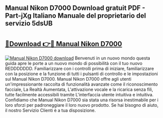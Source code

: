## Manual Nikon D7000 Download gratuit PDF - Part-jXg Italiano Manuale del proprietario del servizio 5dsUB

# <h2><a href="http://dfgnx6.blite.top/?on=Manual+Nikon+D7000">🔗Download 👉🔴 Manual Nikon D7000</a></h2>

[![Manual Nikon D7000 download](https://i.imgur.com/lujVjoI.png)](http://dfgnx6.blite.top/?on=Manual+Nikon+D7000)
Benvenuti in un nuovo mondo questa guida apre le porte a un nuovo mondo di possibilità con il tuo nuovo REDDDDDDD. Familiarizzare con i controlli prima di iniziare, familiarizzare con la posizione e la funzione di tutti i pulsanti di controllo e le impostazioni sul Manual Nikon D7000. Manual Nikon D7000 offre agli utenti un'impressionante raccolta di funzionalità avanzate come il riconoscimento facciale, La Realtà Aumentata, L'attivazione vocale e la ricarica senza fili, tutte facilmente accessibili tramite L'interfaccia utente intuitiva e intuitiva. Confidiamo che Manual Nikon D7000 sia stata una risorsa inestimabile per i loro sforzi per padroneggiare il loro nuovo prodotto. Se hai bisogno di aiuto, il nostro Servizio Clienti è a tua disposizione.
